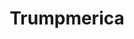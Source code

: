 ---
pid: LLE23
title: Trumpmerica
location_transcription: 
zipcode: '11238'
outside_phl: 'Brooklyn NY '
neighborhood: 
age: '51'
age_range: 50-59
instagram: 
image_file_name: LLE_23.jpg
proposal_transcription: |-
  Broken heart should actually be leaning left.
  Pool of bloody tears of Americans
topic: Politics
topic_summary: '0'
type: Other No Form
keywords_other: trump
credit: 
image_labels: 
twitter: 
facebook: 
permalink: "/monuments/lle23/"
layout: item-page
---